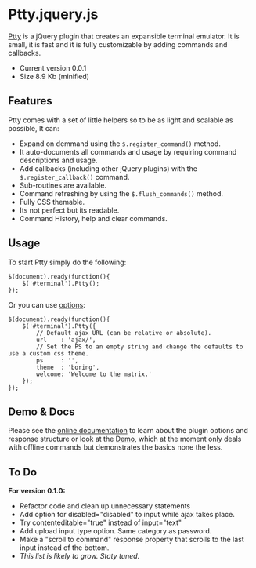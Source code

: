 # Ptty.jquery.js

[Ptty](http://code.patxipierce.com/jquery-plugin/ptty/) is a jQuery plugin that creates an expansible terminal emulator. It is small, it is fast and it is fully customizable by adding commands and callbacks.

* Current version 0.0.1
* Size 8.9 Kb (minified)

## Features

Ptty comes with a set of little helpers so to be as light and scalable as possible, It can:

* Expand on demmand using the <code>$.register_command()</code> method.
* It auto-documents all commands and usage by requiring command descriptions and usage.
* Add callbacks (including other jQuery plugins) with the <code>$.register_callback()</code> command.
* Sub-routines are available.
* Command refreshing by using the <code>$.flush_commands()</code> method.
* Fully CSS themable.
* Its not perfect but its readable.
* Command History, help and clear commands.

## Usage

To start Ptty simply do the following:

    $(document).ready(function(){
        $('#terminal').Ptty();
    });

Or you can use [options](http://code.patxipierce.com/jquery-plugin/ptty/#options):
    
    $(document).ready(function(){
	    $('#terminal').Ptty({
	        // Default ajax URL (can be relative or absolute).
	        url    : 'ajax/',
	        // Set the PS to an empty string and change the defaults to use a custom css theme.
	        ps     : '',
	        theme  : 'boring',
	        welcome: 'Welcome to the matrix.'
	    });
	});
## Demo & Docs

Please see the [online documentation](http://code.patxipierce.com/jquery-plugin/ptty/) to learn about the plugin options and response structure or look at the [Demo](http://code.patxipierce.com/jquery-plugin/ptty/v/0.1/example.html), which at the moment only deals with offline commands but demonstrates the basics none the less.

## To Do

**For version 0.1.0:**

* Refactor code and clean up unnecessary statements
* Add option for disabled="disabled" to input while ajax takes place.
* Try contenteditable="true" instead of input="text"
* Add upload input type option. Same category as password.
* Make a "scroll to command" response property that scrolls to the last input instead of the bottom.
* _This list is likely to grow. Staty tuned._